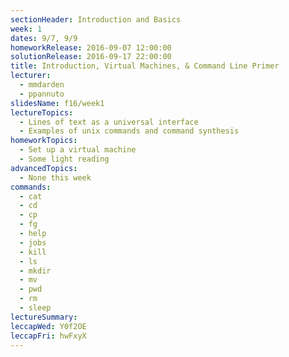 ```yaml
---
sectionHeader: Introduction and Basics
week: 1
dates: 9/7, 9/9
homeworkRelease: 2016-09-07 12:00:00
solutionRelease: 2016-09-17 22:00:00
title: Introduction, Virtual Machines, & Command Line Primer
lecturer:
  - mmdarden
  - ppannuto
slidesName: f16/week1
lectureTopics:
  - Lines of text as a universal interface
  - Examples of unix commands and command synthesis
homeworkTopics:
  - Set up a virtual machine
  - Some light reading
advancedTopics:
  - None this week
commands:
  - cat
  - cd
  - cp
  - fg
  - help
  - jobs
  - kill
  - ls
  - mkdir
  - mv
  - pwd
  - rm
  - sleep
lectureSummary:
leccapWed: Y0f2OE
leccapFri: hwFxyX
---
```

